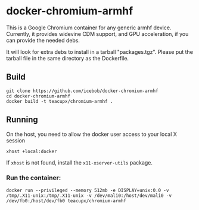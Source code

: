 # docker-chromium-armhf
This is a Google Chromium container for any generic armhf device.
Currently, it provides widevine CDM support, and GPU acceleration, 
if you can provide the needed debs.

It will look for extra debs to install in a tarball "packages.tgz".
Please put the tarball file in the same directory as the Dockerfile.

## Build

```
git clone https://github.com/icebob/docker-chromium-armhf
cd docker-chromium-armhf
docker build -t teacupx/chromium-armhf .
```

## Running
On the host, you need to allow the docker user access to your local X session
```
xhost +local:docker
```
If `xhost` is not found, install the `x11-xserver-utils` package.

### Run the container:
```
docker run --privileged --memory 512mb -e DISPLAY=unix:0.0 -v /tmp/.X11-unix:/tmp/.X11-unix -v /dev/mali0:/host/dev/mali0 -v /dev/fb0:/host/dev/fb0 teacupx/chromium-armhf
